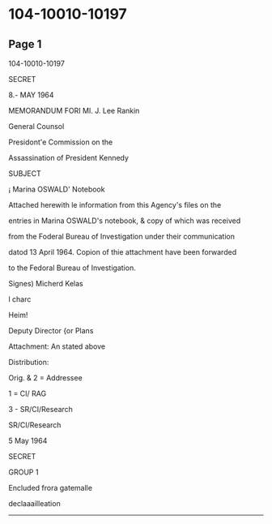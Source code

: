 # 104-10010-10197

## Page 1

104-10010-10197

SECRET

8.- MAY 1964

MEMORANDUM FORI MI. J. Lee Rankin

General Counsol

Presidont'e Commission on the

Assassination of President Kennedy

SUBJECT

¡ Marina OSWALD' Notebook

Attached herewith le information from this Agency's files on the

entries in Marina OSWALD's notebook, & copy of which was received

from the Foderal Bureau of Investigation under their communication

datod 13 April 1964. Copion of thie attachment have been forwarded

to the Fedoral Bureau of Investigation.

Signes) Micherd Kelas

l charc

Heim!

Deputy Director {or Plans

Attachment: An stated above

Distribution:

Orig. & 2 = Addressee

1 = CI/ RAG

3 - SR/CI/Research

SR/CI/Research

5 May 1964

SECRET

GROUP 1

Encluded frora gatemalle

declaaailleation

---

